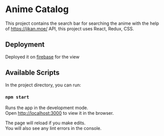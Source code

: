# Anime Catalog

This project contains the search bar for searching the anime with the help of https://jikan.moe/ API, this project uses React, Redux, CSS.

## Deployment

Deployed it on [firebase](https://anime-catalog.web.app/) for the view

## Available Scripts

In the project directory, you can run:

### `npm start`

Runs the app in the development mode.\
Open [http://localhost:3000](http://localhost:3000) to view it in the browser.

The page will reload if you make edits.\
You will also see any lint errors in the console.

